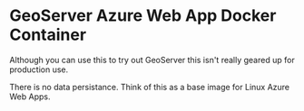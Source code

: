 # GeoServer Azure Web App Docker Container

Although you can use this to try out GeoServer this isn't really geared up for production use.

There is no data persistance. Think of this as a base image for Linux Azure Web Apps.
